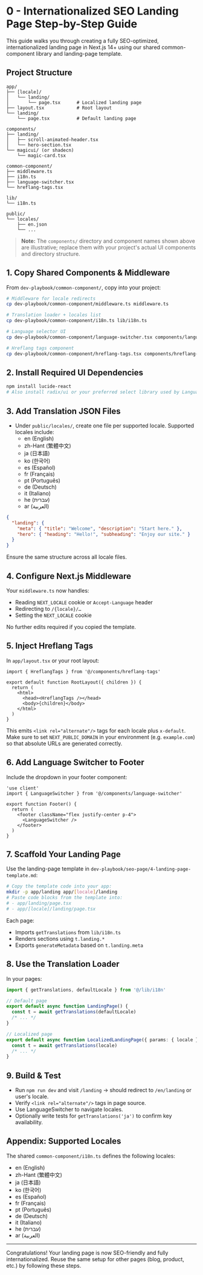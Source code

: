 # 0 - Internationalized SEO Landing Page Step-by-Step Guide

This guide walks you through creating a fully SEO-optimized, internationalized landing page in Next.js 14+ using our shared common-component library and landing-page template.

## Project Structure

```text
app/
├── [locale]/
│   └── landing/
│       └── page.tsx      # Localized landing page
├── layout.tsx            # Root layout
└── landing/
    └── page.tsx          # Default landing page

components/
├── landing/
│   ├── scroll-animated-header.tsx
│   └── hero-section.tsx
└── magicui/ (or shadecn)
    └── magic-card.tsx

common-component/
├── middleware.ts
├── i18n.ts
├── language-switcher.tsx
└── hreflang-tags.tsx

lib/
└── i18n.ts

public/
└── locales/
    ├── en.json
    └── ...
```

> **Note:** The `components/` directory and component names shown above are illustrative; replace them with your project's actual UI components and directory structure.

## 1. Copy Shared Components & Middleware

From `dev-playbook/common-component/`, copy into your project:

```bash
# Middleware for locale redirects
cp dev-playbook/common-component/middleware.ts middleware.ts

# Translation loader + locales list
cp dev-playbook/common-component/i18n.ts lib/i18n.ts

# Language selector UI
cp dev-playbook/common-component/language-switcher.tsx components/language-switcher.tsx

# Hreflang tags component
cp dev-playbook/common-component/hreflang-tags.tsx components/hreflang-tags.tsx
```

## 2. Install Required UI Dependencies

```bash
npm install lucide-react
# Also install radix/ui or your preferred select library used by LanguageSwitcher
```

## 3. Add Translation JSON Files

- Under `public/locales/`, create one file per supported locale. Supported locales include:
  - en (English)
  - zh-Hant (繁體中文)
  - ja (日本語)
  - ko (한국어)
  - es (Español)
  - fr (Français)
  - pt (Português)
  - de (Deutsch)
  - it (Italiano)
  - he (עברית)
  - ar (العربية)

```json
{
  "landing": {
    "meta": { "title": "Welcome", "description": "Start here." },
    "hero": { "heading": "Hello!", "subheading": "Enjoy our site." }
  }
}
```
Ensure the same structure across all locale files.

## 4. Configure Next.js Middleware

Your `middleware.ts` now handles:

- Reading `NEXT_LOCALE` cookie or `Accept-Language` header
- Redirecting to `/{locale}/…`
- Setting the `NEXT_LOCALE` cookie

No further edits required if you copied the template.

## 5. Inject Hreflang Tags

In `app/layout.tsx` or your root layout:

```tsx
import { HreflangTags } from '@/components/hreflang-tags'

export default function RootLayout({ children }) {
  return (
    <html>
      <head><HreflangTags /></head>
      <body>{children}</body>
    </html>
  )
}
```

This emits `<link rel="alternate"/>` tags for each locale plus `x-default`. Make sure to set `NEXT_PUBLIC_DOMAIN` in your environment (e.g. `example.com`) so that absolute URLs are generated correctly.

## 6. Add Language Switcher to Footer

Include the dropdown in your footer component:

```tsx
'use client'
import { LanguageSwitcher } from '@/components/language-switcher'

export function Footer() {
  return (
    <footer className="flex justify-center p-4">
      <LanguageSwitcher />
    </footer>
  )
}
```

## 7. Scaffold Your Landing Page

Use the landing-page template in `dev-playbook/seo-page/4-landing-page-template.md`:

```bash
# Copy the template code into your app:
mkdir -p app/landing app/[locale]/landing
# Paste code blocks from the template into:
# - app/landing/page.tsx
# - app/[locale]/landing/page.tsx
```

Each page:
- Imports `getTranslations` from `lib/i18n.ts`
- Renders sections using `t.landing.*`
- Exports `generateMetadata` based on `t.landing.meta`

## 8. Use the Translation Loader

In your pages:

```ts
import { getTranslations, defaultLocale } from '@/lib/i18n'

// Default page
export default async function LandingPage() {
  const t = await getTranslations(defaultLocale)
  /* ... */
}

// Localized page
export default async function LocalizedLandingPage({ params: { locale } }) {
  const t = await getTranslations(locale)
  /* ... */
}
```

## 9. Build & Test

- Run `npm run dev` and visit `/landing` → should redirect to `/en/landing` or user's locale.
- Verify `<link rel="alternate"/>` tags in page source.
- Use LanguageSwitcher to navigate locales.
- Optionally write tests for `getTranslations('ja')` to confirm key availability.

## Appendix: Supported Locales

The shared `common-component/i18n.ts` defines the following locales:
- en (English)
- zh-Hant (繁體中文)
- ja (日本語)
- ko (한국어)
- es (Español)
- fr (Français)
- pt (Português)
- de (Deutsch)
- it (Italiano)
- he (עברית)
- ar (العربية)

---

Congratulations! Your landing page is now SEO-friendly and fully internationalized. Reuse the same setup for other pages (blog, product, etc.) by following these steps. 